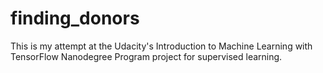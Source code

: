 # finding_donors
This is my attempt at the  Udacity's Introduction to Machine Learning with TensorFlow Nanodegree Program project for supervised learning.

